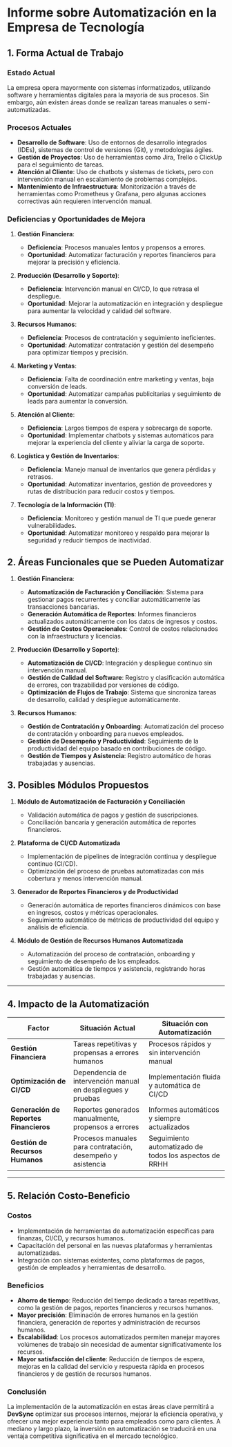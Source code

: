 # Informe sobre Automatización en la Empresa de Tecnología

## 1. Forma Actual de Trabajo
### Estado Actual
La empresa opera mayormente con sistemas informatizados, utilizando software y herramientas digitales para la mayoría de sus procesos. Sin embargo, aún existen áreas donde se realizan tareas manuales o semi-automatizadas.

### Procesos Actuales
- **Desarrollo de Software**: Uso de entornos de desarrollo integrados (IDEs), sistemas de control de versiones (Git), y metodologías ágiles.
- **Gestión de Proyectos**: Uso de herramientas como Jira, Trello o ClickUp para el seguimiento de tareas.
- **Atención al Cliente**: Uso de chatbots y sistemas de tickets, pero con intervención manual en escalamiento de problemas complejos.
- **Mantenimiento de Infraestructura**: Monitorización a través de herramientas como Prometheus y Grafana, pero algunas acciones correctivas aún requieren intervención manual.

### Deficiencias y Oportunidades de Mejora

1. **Gestión Financiera**:
    - **Deficiencia**: Procesos manuales lentos y propensos a errores.
    - **Oportunidad**: Automatizar facturación y reportes financieros para mejorar la precisión y eficiencia.

2. **Producción (Desarrollo y Soporte)**:
    - **Deficiencia**: Intervención manual en CI/CD, lo que retrasa el despliegue.
    - **Oportunidad**: Mejorar la automatización en integración y despliegue para aumentar la velocidad y calidad del software.

3. **Recursos Humanos**:
    - **Deficiencia**: Procesos de contratación y seguimiento ineficientes.
    - **Oportunidad**: Automatizar contratación y gestión del desempeño para optimizar tiempos y precisión.

4. **Marketing y Ventas**:
    - **Deficiencia**: Falta de coordinación entre marketing y ventas, baja conversión de leads.
    - **Oportunidad**: Automatizar campañas publicitarias y seguimiento de leads para aumentar la conversión.

5. **Atención al Cliente**:
    - **Deficiencia**: Largos tiempos de espera y sobrecarga de soporte.
    - **Oportunidad**: Implementar chatbots y sistemas automáticos para mejorar la experiencia del cliente y aliviar la carga de soporte.

6. **Logística y Gestión de Inventarios**:
    - **Deficiencia**: Manejo manual de inventarios que genera pérdidas y retrasos.
    - **Oportunidad**: Automatizar inventarios, gestión de proveedores y rutas de distribución para reducir costos y tiempos.

7. **Tecnología de la Información (TI)**:
    - **Deficiencia**: Monitoreo y gestión manual de TI que puede generar vulnerabilidades.
    - **Oportunidad**: Automatizar monitoreo y respaldo para mejorar la seguridad y reducir tiempos de inactividad.

## 2. Áreas Funcionales que se Pueden Automatizar

1. **Gestión Financiera**:
    
    - **Automatización de Facturación y Conciliación**: Sistema para gestionar pagos recurrentes y conciliar automáticamente las transacciones bancarias.
    - **Generación Automática de Reportes**: Informes financieros actualizados automáticamente con los datos de ingresos y costos.
    - **Gestión de Costos Operacionales**: Control de costos relacionados con la infraestructura y licencias.
    
2. **Producción (Desarrollo y Soporte)**:
    
    - **Automatización de CI/CD**: Integración y despliegue continuo sin intervención manual.
    - **Gestión de Calidad del Software**: Registro y clasificación automática de errores, con trazabilidad por versiones de código.
    - **Optimización de Flujos de Trabajo**: Sistema que sincroniza tareas de desarrollo, calidad y despliegue automáticamente.
    
3. **Recursos Humanos**:
    
    - **Gestión de Contratación y Onboarding**: Automatización del proceso de contratación y onboarding para nuevos empleados.
    - **Gestión de Desempeño y Productividad**: Seguimiento de la productividad del equipo basado en contribuciones de código.
    - **Gestión de Tiempos y Asistencia**: Registro automático de horas trabajadas y ausencias.

## 3. Posibles Módulos Propuestos

1. **Módulo de Automatización de Facturación y Conciliación**
    - Validación automática de pagos y gestión de suscripciones.
    - Conciliación bancaria y generación automática de reportes financieros.

2. **Plataforma de CI/CD Automatizada**
    - Implementación de pipelines de integración continua y despliegue continuo (CI/CD).
    - Optimización del proceso de pruebas automatizadas con más cobertura y menos intervención manual.

3. **Generador de Reportes Financieros y de Productividad**
    - Generación automática de reportes financieros dinámicos con base en ingresos, costos y métricas operacionales.
    - Seguimiento automático de métricas de productividad del equipo y análisis de eficiencia.

4. **Módulo de Gestión de Recursos Humanos Automatizada**
    
    - Automatización del proceso de contratación, onboarding y seguimiento de desempeño de los empleados.
    - Gestión automática de tiempos y asistencia, registrando horas trabajadas y ausencias.

---

## 4. Impacto de la Automatización

|Factor|Situación Actual|Situación con Automatización|
|---|---|---|
|**Gestión Financiera**|Tareas repetitivas y propensas a errores humanos|Procesos rápidos y sin intervención manual|
|**Optimización de CI/CD**|Dependencia de intervención manual en despliegues y pruebas|Implementación fluida y automática de CI/CD|
|**Generación de Reportes Financieros**|Reportes generados manualmente, propensos a errores|Informes automáticos y siempre actualizados|
|**Gestión de Recursos Humanos**|Procesos manuales para contratación, desempeño y asistencia|Seguimiento automatizado de todos los aspectos de RRHH|

---

## 5. Relación Costo-Beneficio

### Costos

- Implementación de herramientas de automatización específicas para finanzas, CI/CD, y recursos humanos.
- Capacitación del personal en las nuevas plataformas y herramientas automatizadas.
- Integración con sistemas existentes, como plataformas de pagos, gestión de empleados y herramientas de desarrollo.

### Beneficios

- **Ahorro de tiempo**: Reducción del tiempo dedicado a tareas repetitivas, como la gestión de pagos, reportes financieros y recursos humanos.
- **Mayor precisión**: Eliminación de errores humanos en la gestión financiera, generación de reportes y administración de recursos humanos.
- **Escalabilidad**: Los procesos automatizados permiten manejar mayores volúmenes de trabajo sin necesidad de aumentar significativamente los recursos.
- **Mayor satisfacción del cliente**: Reducción de tiempos de espera, mejoras en la calidad del servicio y respuesta rápida en procesos financieros y de gestión de recursos humanos.

### Conclusión

La implementación de la automatización en estas áreas clave permitirá a **DevSync** optimizar sus procesos internos, mejorar la eficiencia operativa, y ofrecer una mejor experiencia tanto para empleados como para clientes. A mediano y largo plazo, la inversión en automatización se traducirá en una ventaja competitiva significativa en el mercado tecnológico.